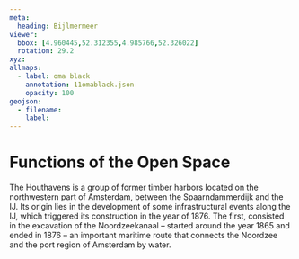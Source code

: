 ```yaml
---
meta:
  heading: Bijlmermeer
viewer:
  bbox: [4.960445,52.312355,4.985766,52.326022]
  rotation: 29.2
xyz:
allmaps:
  - label: oma black
    annotation: 11omablack.json
    opacity: 100
geojson:
  - filename:
    label: 
---
```

# Functions of the Open Space
The Houthavens is a group of former timber harbors located on the northwestern part of Amsterdam, between the Spaarndammerdijk and the IJ. Its origin lies in the development of some infrastructural events along the IJ, which triggered its construction in the year of 1876. The first, consisted in the excavation of the Noordzeekanaal – started around the year 1865 and ended in 1876 – an important maritime route that connects the Noordzee and the port region of Amsterdam by water. 
